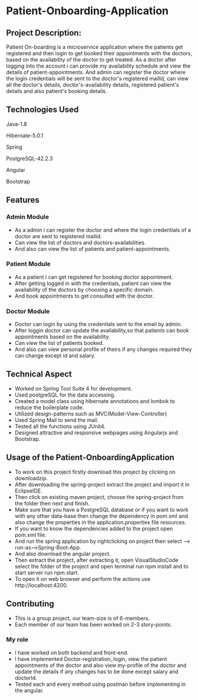 # Patient-Onboarding-Application

## Project Description:

Patient On-boarding is a microservice application where the patients get registered and then login to get booked their appointments with the doctors, based on the availability of the doctor to get treated. As a doctor after logging into the account i can provide my availability schedule and view the details of patient-appointments.
And admin can register the doctor where the login credentials will be sent to the doctor's registered mailId, can view all the doctor's details, doctor's-availability details, registered patient's details and also patient's booking details.  

## Technologies Used

Java-1.8

Hibernate-5.0.1

Spring

PostgreSQL-42.2.3

Angular

Bootstrap
  
## Features

### Admin Module
- As a admin i can register the doctor and where the login credentials of a doctor are sent to registered mailid.
- Can view the list of doctors and doctors-availabilities.
- And also can view the list of patients and patient-appointments.

### Patient Module
- As a patient i can get registered for booking doctor appointment.
- After getting logged in with the credentials, patient can view the availability of the doctors by choosing a specific domain.
- And book appointments to get consulted with the doctor.

### Doctor Module
- Doctor can login by using the credentials sent to the email by admin.
- After loggin doctor can update the availability,so that patients can book appointments based on the availability.
- Can view the list of patients booked.
- And also can view personal profile of theirs if any changes required they can change except id and salary. 
  
## Technical Aspect

- Worked on Spring Tool Suite 4 for development.
- Used postgreSQL for the data accessing.
- Created a model class using hibernate annotations and lombok to reduce the boilerplate code.
- Utilized design-patterns such as MVC(Model-View-Controller)
- Used Spring Mail to send the mail.
- Tested all the functions using JUnit4.
- Designed attractive and responsive webpages using Angularjs and Bootstrap.

## Usage of the Patient-OnboardingApplication

 - To work on this project firstly download this project by clicking on downloadzip.
 - After downloading the spring-project extract the project and import it in EclipseIDE.
 - Then click on existing maven project, choose the spring-project from the folder then next and finish.
 - Make sure that you have a PostgreSQL database or if you want to work with any other data-base then change the dependency in pom.xml and also change the properties in the application.properties file  resources.
 - If you want to know the dependencies added to the project open pom.xml file. 
 - And run the spring application by rightclicking on project then select --> run-as-->Spring-Boot-App.
 - And also download the angular project.
 - Then extract the project, after extracting it, open VisualStudioCode select the folder of the project and open terminal run npm install and to start server run npm start.  
 - To open it on web browser and perform the actions use  http://localhost:4200.

  
## Contributing

- This is a group project, our team-size is of 6-members.
- Each member of our team has been worked on 2-3 story-points.

### My role
- I have worked on both backend and front-end.
- I have implemented Doctor-registration, login, view the patient appointments of the doctor and also view my-profile of the doctor and update the details if any changes has to be done except salary and doctorId.
- Tested each and every method using postman before implementing in the angular.  
